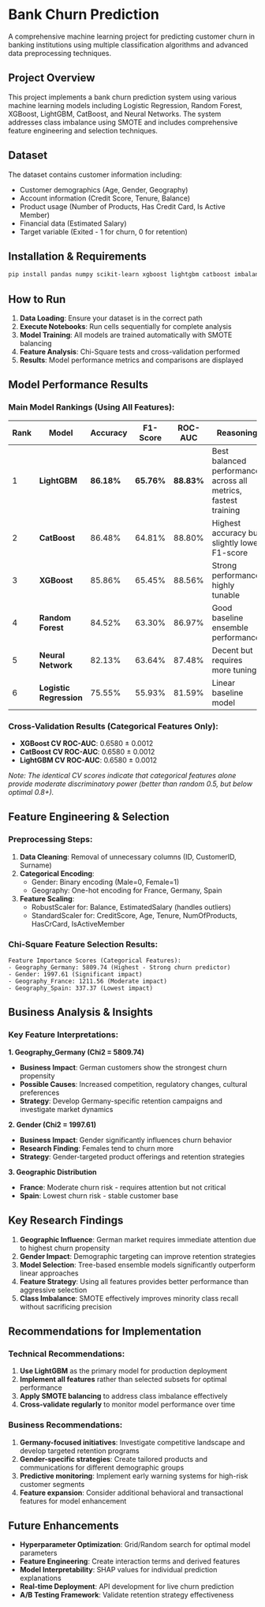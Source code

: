 # Bank Churn Prediction

A comprehensive machine learning project for predicting customer churn in banking institutions using multiple classification algorithms and advanced data preprocessing techniques.

## Project Overview

This project implements a bank churn prediction system using various machine learning models including Logistic Regression, Random Forest, XGBoost, LightGBM, CatBoost, and Neural Networks. The system addresses class imbalance using SMOTE and includes comprehensive feature engineering and selection techniques.

## Dataset

The dataset contains customer information including:
- Customer demographics (Age, Gender, Geography)
- Account information (Credit Score, Tenure, Balance)
- Product usage (Number of Products, Has Credit Card, Is Active Member)
- Financial data (Estimated Salary)
- Target variable (Exited - 1 for churn, 0 for retention)

## Installation & Requirements

```bash
pip install pandas numpy scikit-learn xgboost lightgbm catboost imbalanced-learn matplotlib seaborn
```

## How to Run

1. **Data Loading**: Ensure your dataset is in the correct path
2. **Execute Notebooks**: Run cells sequentially for complete analysis
3. **Model Training**: All models are trained automatically with SMOTE balancing
4. **Feature Analysis**: Chi-Square tests and cross-validation performed
5. **Results**: Model performance metrics and comparisons are displayed

## Model Performance Results

### Main Model Rankings (Using All Features):

| Rank | Model | Accuracy | F1-Score | ROC-AUC | Reasoning |
|------|-------|----------|----------|---------|-----------|
| 1 | **LightGBM** | **86.18%** | **65.76%** | **88.83%** | Best balanced performance across all metrics, fastest training |
| 2 | **CatBoost** | 86.48% | 64.81% | 88.80% | Highest accuracy but slightly lower F1-score |
| 3 | **XGBoost** | 85.86% | 65.45% | 88.56% | Strong performance, highly tunable |
| 4 | **Random Forest** | 84.52% | 63.30% | 86.97% | Good baseline ensemble performance |
| 5 | **Neural Network** | 82.13% | 63.64% | 87.48% | Decent but requires more tuning |
| 6 | **Logistic Regression** | 75.55% | 55.93% | 81.59% | Linear baseline model |

### Cross-Validation Results (Categorical Features Only):
- **XGBoost CV ROC-AUC**: 0.6580 ± 0.0012
- **CatBoost CV ROC-AUC**: 0.6580 ± 0.0012  
- **LightGBM CV ROC-AUC**: 0.6580 ± 0.0012

*Note: The identical CV scores indicate that categorical features alone provide moderate discriminatory power (better than random 0.5, but below optimal 0.8+).*

## Feature Engineering & Selection

### Preprocessing Steps:
1. **Data Cleaning**: Removal of unnecessary columns (ID, CustomerID, Surname)
2. **Categorical Encoding**: 
   - Gender: Binary encoding (Male=0, Female=1)
   - Geography: One-hot encoding for France, Germany, Spain
3. **Feature Scaling**:
   - RobustScaler for: Balance, EstimatedSalary (handles outliers)
   - StandardScaler for: CreditScore, Age, Tenure, NumOfProducts, HasCrCard, IsActiveMember

### Chi-Square Feature Selection Results:
```
Feature Importance Scores (Categorical Features):
- Geography_Germany: 5809.74 (Highest - Strong churn predictor)
- Gender: 1997.61 (Significant impact)
- Geography_France: 1211.56 (Moderate impact)  
- Geography_Spain: 337.37 (Lowest impact)
```

## Business Analysis & Insights

### Key Feature Interpretations:

**1. Geography_Germany (Chi2 = 5809.74)**
- **Business Impact**: German customers show the strongest churn propensity
- **Possible Causes**: Increased competition, regulatory changes, cultural preferences
- **Strategy**: Develop Germany-specific retention campaigns and investigate market dynamics

**2. Gender (Chi2 = 1997.61)**  
- **Business Impact**: Gender significantly influences churn behavior
- **Research Finding**: Females tend to churn more
- **Strategy**: Gender-targeted product offerings and retention strategies

**3. Geographic Distribution**
- **France**: Moderate churn risk - requires attention but not critical
- **Spain**: Lowest churn risk - stable customer base

## Key Research Findings

1. **Geographic Influence**: German market requires immediate attention due to highest churn propensity
2. **Gender Impact**: Demographic targeting can improve retention strategies
3. **Model Selection**: Tree-based ensemble models significantly outperform linear approaches
4. **Feature Strategy**: Using all features provides better performance than aggressive selection
5. **Class Imbalance**: SMOTE effectively improves minority class recall without sacrificing precision

## Recommendations for Implementation

### Technical Recommendations:
1. **Use LightGBM** as the primary model for production deployment
2. **Implement all features** rather than selected subsets for optimal performance
3. **Apply SMOTE balancing** to address class imbalance effectively
4. **Cross-validate regularly** to monitor model performance over time

### Business Recommendations:
1. **Germany-focused initiatives**: Investigate competitive landscape and develop targeted retention programs
2. **Gender-specific strategies**: Create tailored products and communications for different demographic groups  
3. **Predictive monitoring**: Implement early warning systems for high-risk customer segments
4. **Feature expansion**: Consider additional behavioral and transactional features for model enhancement

## Future Enhancements

- **Hyperparameter Optimization**: Grid/Random search for optimal model parameters
- **Feature Engineering**: Create interaction terms and derived features
- **Model Interpretability**: SHAP values for individual prediction explanations
- **Real-time Deployment**: API development for live churn prediction
- **A/B Testing Framework**: Validate retention strategy effectiveness